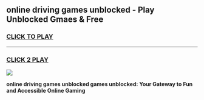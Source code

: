 
## online driving games unblocked - Play Unblocked Gmaes & Free
<h3>
<a href="https://premium.freeplayer.one?title=online_driving_games_unblocked&ref=19F">CLICK TO PLAY</a></h3>
<hr>

<h3>
<a href="https://premium.freeplayer.one?title=online_driving_games_unblocked&ref=19F">CLICK 2 PLAY</a>
  
</h3>

<a href="https://premium.freeplayer.one?title=online_driving_games_unblocked&ref=19F/"><img src="https://clearcache.store/games.png"></a>


**online driving games unblocked games unblocked: Your Gateway to Fun and Accessible Online Gaming**
